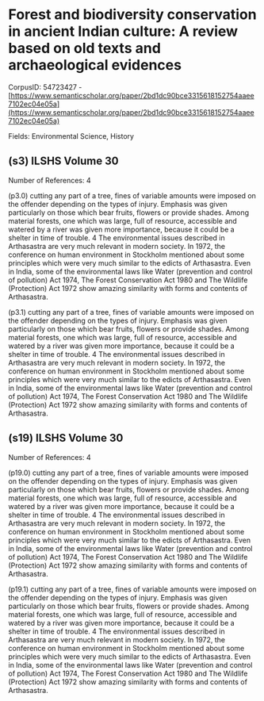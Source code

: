 # Forest and biodiversity conservation in ancient Indian culture: A review based on old texts and archaeological evidences

CorpusID: 54723427 - [https://www.semanticscholar.org/paper/2bd1dc90bce3315618152754aaee7102ec04e05a](https://www.semanticscholar.org/paper/2bd1dc90bce3315618152754aaee7102ec04e05a)

Fields: Environmental Science, History

## (s3) ILSHS Volume 30
Number of References: 4

(p3.0) cutting any part of a tree, fines of variable amounts were imposed on the offender depending on the types of injury. Emphasis was given particularly on those which bear fruits, flowers or provide shades. Among material forests, one which was large, full of resource, accessible and watered by a river was given more importance, because it could be a shelter in time of trouble. 4 The environmental issues described in Arthasastra are very much relevant in modern society. In 1972, the conference on human environment in Stockholm mentioned about some principles which were very much similar to the edicts of Arthasastra. Even in India, some of the environmental laws like Water (prevention and control of pollution) Act 1974, The Forest Conservation Act 1980 and The Wildlife (Protection) Act 1972 show amazing similarity with forms and contents of Arthasastra.

(p3.1) cutting any part of a tree, fines of variable amounts were imposed on the offender depending on the types of injury. Emphasis was given particularly on those which bear fruits, flowers or provide shades. Among material forests, one which was large, full of resource, accessible and watered by a river was given more importance, because it could be a shelter in time of trouble. 4 The environmental issues described in Arthasastra are very much relevant in modern society. In 1972, the conference on human environment in Stockholm mentioned about some principles which were very much similar to the edicts of Arthasastra. Even in India, some of the environmental laws like Water (prevention and control of pollution) Act 1974, The Forest Conservation Act 1980 and The Wildlife (Protection) Act 1972 show amazing similarity with forms and contents of Arthasastra.
## (s19) ILSHS Volume 30
Number of References: 4

(p19.0) cutting any part of a tree, fines of variable amounts were imposed on the offender depending on the types of injury. Emphasis was given particularly on those which bear fruits, flowers or provide shades. Among material forests, one which was large, full of resource, accessible and watered by a river was given more importance, because it could be a shelter in time of trouble. 4 The environmental issues described in Arthasastra are very much relevant in modern society. In 1972, the conference on human environment in Stockholm mentioned about some principles which were very much similar to the edicts of Arthasastra. Even in India, some of the environmental laws like Water (prevention and control of pollution) Act 1974, The Forest Conservation Act 1980 and The Wildlife (Protection) Act 1972 show amazing similarity with forms and contents of Arthasastra.

(p19.1) cutting any part of a tree, fines of variable amounts were imposed on the offender depending on the types of injury. Emphasis was given particularly on those which bear fruits, flowers or provide shades. Among material forests, one which was large, full of resource, accessible and watered by a river was given more importance, because it could be a shelter in time of trouble. 4 The environmental issues described in Arthasastra are very much relevant in modern society. In 1972, the conference on human environment in Stockholm mentioned about some principles which were very much similar to the edicts of Arthasastra. Even in India, some of the environmental laws like Water (prevention and control of pollution) Act 1974, The Forest Conservation Act 1980 and The Wildlife (Protection) Act 1972 show amazing similarity with forms and contents of Arthasastra.
